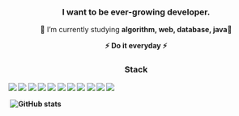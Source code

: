 
<!--
**proceane/proceane** is a ✨ _special_ ✨ repository because its `README.md` (this file) appears on your GitHub profile.

Here are some ideas to get you started:

- 🔭 I’m currently working on ...
- 🌱 I’m currently learning ...
- 👯 I’m looking to collaborate on ...
- 🤔 I’m looking for help with ...
- 💬 Ask me about ...
- 📫 How to reach me: ...
- 😄 Pronouns: ...
- ⚡ Fun fact: ...
-->

<!--### 👋 I want to be ever-growing developer. 👋-->
<h3 align="center">I want to be ever-growing developer.</h3>

<p align="center">🌱 I’m currently studying <strong>algorithm, web, database, java<strong>🌱</p>
<p align="center">⚡ Do it everyday ⚡</p>

<!--<h3 align="center">Languages and Tools:</h3>
<p align="center"> <a href="https://www.djangoproject.com/" target="_blank"> <img src="https://raw.githubusercontent.com/devicons/devicon/master/icons/django/django-original.svg" alt="django" width="40" height="40"/> </a> <a href="https://firebase.google.com/" target="_blank"> <img src="https://www.vectorlogo.zone/logos/firebase/firebase-icon.svg" alt="firebase" width="40" height="40"/> </a> <a href="https://www.mysql.com/" target="_blank"> <img src="https://raw.githubusercontent.com/devicons/devicon/master/icons/mysql/mysql-original-wordmark.svg" alt="mysql" width="40" height="40"/> </a> <a href="https://nodejs.org" target="_blank"> <img src="https://raw.githubusercontent.com/devicons/devicon/master/icons/nodejs/nodejs-original-wordmark.svg" alt="nodejs" width="40" height="40"/> </a> <a href="https://vuejs.org/" target="_blank"> <img src="https://raw.githubusercontent.com/devicons/devicon/master/icons/vuejs/vuejs-original-wordmark.svg" alt="vuejs" width="40" height="40"/> </a> <a href="https://vuetifyjs.com/en/" target="_blank"> <img src="https://bestofjs.org/logos/vuetify.svg" alt="vuetify" width="40" height="40"/> </a> </p> -->

<h3 align="center">Stack</h3>
<img src="https://img.shields.io/badge/JAVA-416db0?style=flat-square&logo=Java&logoColor=white">
<img src="https://img.shields.io/badge/Python-3766AB?style=flat-square&logo=Python&logoColor=white">
<img src="https://img.shields.io/badge/SPRING_BOOT-7aa84d?style=flat-square&logo=SpringBoot&logoColor=white">
<img src="https://img.shields.io/badge/JPA-7aa84d?style=flat-square&logo=&logoColor=white">
<img src="https://img.shields.io/badge/JWT-7aa84d?style=flat-square&logo=&logoColor=white">
<img src="https://img.shields.io/badge/MySQL-335b7f?style=flat-square&logo=Mysql&logoColor=white">
<img src="https://img.shields.io/badge/AWS_EC2-d28545?style=flat-square&logo=AWS&logoColor=white">
<img src="https://img.shields.io/badge/AWS_RDS-537bb8?style=flat-square&logo=AWS&logoColor=white">
<img src="https://img.shields.io/badge/AWS_ELB-d18247?style=flat-square&logo=AWS&logoColor=white">
<img src="https://img.shields.io/badge/NGINX-4b8c4d?style=flat-square&logo=nginx&logoColor=white">
<img src="https://img.shields.io/badge/FIREBASE-d17f32?style=flat-square&logo=firebase&logoColor=white">
  
<!--[![Top Langs](https://github-readme-stats.vercel.app/api/top-langs/?username=proceane&layout=compact&hide=css,html)](https://github.com/anuraghazra/github-readme-stats)-->
&nbsp;![GitHub stats](https://github-readme-stats.vercel.app/api?username=proceane&theme=algolia)  
<!--![GitHub Activity Graph](https://activity-graph.herokuapp.com/graph?username=proceane)  -->

<!--#### Stack
| stack | level | explanation |
|-------|-------|-------------|
|<img src="https://img.shields.io/badge/java-007396?style=flat-square&logo=java&logoColor=white"/>&nbsp;| Intermediate | using this language now in company I work for. |
|<img src="https://img.shields.io/badge/javaScript-F7DF1E?style=flat-square&logo=javaScript&logoColor=white"/><br><img src="https://img.shields.io/badge/jquery-0769AD?style=flat-square&logo=jquery&logoColor=white"/>&nbsp;|Beginner ~ Intermediate|using this language now in company I work for.|
|<img src="https://img.shields.io/badge/spring-6DB33F?style=flat-square&logo=spring&logoColor=white"/>&nbsp;|Beginner ~ Intermediate| using this language now in company I work for. |
|<img src="https://img.shields.io/badge/python-3776AB?style=flat-square&logo=python&logoColor=white"/>&nbsp;|Beginner ~ Intermediate| Self-study |
|<img src="https://img.shields.io/badge/django-092E20?style=flat-square&logo=django&logoColor=white"/>&nbsp;|Beginner| can make simple web application |
|<img src="https://img.shields.io/badge/nodejs-339933?style=flat-square&logo=nodejs&logoColor=white"/>&nbsp;|Beginner| |
|<img src="https://img.shields.io/badge/mysql-4479A1?style=flat-square&logo=mysql&logoColor=white"/>&nbsp;|Intermediate| can write SQL pharse using join, sub query, group function, etc.|
|<img src="https://img.shields.io/badge/firebase-FFCA28?style=flat-square&logo=firebase&logoColor=white"/>&nbsp;|Beginner|I have experience registering hierarchical data.|
-->

